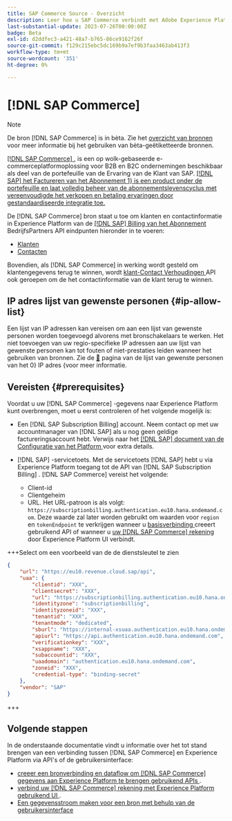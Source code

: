 ```yaml
---
title: SAP Commerce Source - Overzicht
description: Leer hoe u SAP Commerce verbindt met Adobe Experience Platform via API's of de gebruikersinterface.
last-substantial-update: 2023-07-26T00:00:00Z
badge: Beta
exl-id: d2ddfec3-a421-48a7-b765-86ce9162f26f
source-git-commit: f129c215ebc5dc169b9a7ef9b3faa3463ab413f3
workflow-type: tm+mt
source-wordcount: '351'
ht-degree: 0%

---
```


# [!DNL SAP Commerce]

>[!NOTE]
>
>De bron [!DNL SAP Commerce] is in bèta. Zie het [ overzicht van bronnen ](../../home.md#terms-and-conditions) voor meer informatie bij het gebruiken van bèta-geëtiketteerde bronnen.

[[!DNL SAP Commerce] ](https://www.sap.com/india/products/acquired-brands/what-is-hybris.html), is een op wolk-gebaseerde e-commerceplatformoplossing voor B2B en B2C ondernemingen beschikbaar als deel van de portefeuille van de Ervaring van de Klant van SAP. [[!DNL SAP]  het Factureren van het Abonnement 1&rbrace; is een product onder de portefeuille en laat volledig beheer van de abonnementslevenscyclus met vereenvoudigde het verkopen en betaling ervaringen door gestandaardiseerde integratie toe.](https://www.sap.com/products/financial-management/subscription-billing.html)

De [!DNL SAP Commerce] bron staat u toe om klanten en contactinformatie in Experience Platform van de [[!DNL SAP]  Billing van het Abonnement ](https://www.sap.com/products/financial-management/subscription-billing.html) BedrijfsPartners API eindpunten hieronder in te voeren:

* [ Klanten ](https://api.sap.com/api/BusinessPartner_APIs/path/GET_customers)
* [ Contacten ](https://api.sap.com/api/BusinessPartner_APIs/path/GET_contacts)

Bovendien, als [!DNL SAP Commerce] in werking wordt gesteld om klantengegevens terug te winnen, wordt [ klant-Contact Verhoudingen ](https://api.sap.com/api/BusinessPartner_APIs/path/GET_relationships-customer-contacts) API ook geroepen om de het contactinformatie van de klant terug te winnen.

## IP adres lijst van gewenste personen {#ip-allow-list}

Een lijst van IP adressen kan vereisen om aan een lijst van gewenste personen worden toegevoegd alvorens met bronschakelaars te werken. Het niet toevoegen van uw regio-specifieke IP adressen aan uw lijst van gewenste personen kan tot fouten of niet-prestaties leiden wanneer het gebruiken van bronnen. Zie de [&#128279;](../../ip-address-allow-list.md) pagina van de lijst van gewenste personen van het 0&rbrace; IP adres &lbrace;voor meer informatie.

## Vereisten {#prerequisites}

Voordat u uw [!DNL SAP Commerce] -gegevens naar Experience Platform kunt overbrengen, moet u eerst controleren of het volgende mogelijk is:

* Een [!DNL SAP Subscription Billing] account. Neem contact op met uw accountmanager van [!DNL SAP] als u nog geen geldige factureringsaccount hebt. Verwijs naar het [[!DNL SAP]  document van de Configuratie van het Platform ](https://help.sap.com/doc/5fd179965d5145fbbe7f2a7aa1272338/latest/en-US/PlatformConfiguration.pdf) voor extra details.

* [!DNL SAP] -servicetoets. Met de servicetoets [!DNL SAP] hebt u via Experience Platform toegang tot de API van [!DNL SAP Subscription Billing] . [!DNL SAP Commerce] vereist het volgende:
   * Client-id
   * Clientgeheim
   * URL. Het URL-patroon is als volgt: `https://subscriptionbilling.authentication.eu10.hana.ondemand.com`. Deze waarde zal later worden gebruikt om waarden voor `region` en `tokenEndpoint` te verkrijgen wanneer u [ basisverbinding ](../../tutorials/api/create/ecommerce/sap-commerce.md#base-connection) creeert gebruikend API of wanneer u [ uw  [!DNL SAP Commerce]  rekening ](../../tutorials/ui/create/ecommerce/sap-commerce.md#connect-account) door Experience Platform UI verbindt.

+++Select om een voorbeeld van de de dienstsleutel te zien

```json
{ 
    "url": "https://eu10.revenue.cloud.sap/api",
    "uaa": {
        "clientid": "XXX",
        "clientsecret": "XXX",
        "url": "https://subscriptionbilling.authentication.eu10.hana.ondemand.com",
        "identityzone": "subscriptionbilling",
        "identityzoneid": "XXX",
        "tenantid": "XXX",
        "tenantmode": "dedicated",
        "sburl": "https://internal-xsuaa.authentication.eu10.hana.ondemand.com",
        "apiurl": "https://api.authentication.eu10.hana.ondemand.com",
        "verificationkey": "XXX",
        "xsappname": "XXX",
        "subaccountid": "XXX",
        "uaadomain": "authentication.eu10.hana.ondemand.com",
        "zoneid": "XXX",
        "credential-type": "binding-secret"
    },
    "vendor": "SAP"
}
```

+++

## Volgende stappen

In de onderstaande documentatie vindt u informatie over het tot stand brengen van een verbinding tussen [!DNL SAP Commerce] en Experience Platform via API&#39;s of de gebruikersinterface:

* [ creeer een bronverbinding en dataflow om  [!DNL SAP Commerce]  gegevens aan Experience Platform te brengen gebruikend APIs ](../../tutorials/api/create/ecommerce/sap-commerce.md).
* [ verbind uw  [!DNL SAP Commerce]  rekening met Experience Platform gebruikend UI ](../../tutorials/ui/create/ecommerce/sap-commerce.md).
* [Een gegevensstroom maken voor een bron met behulp van de gebruikersinterface](../../tutorials/ui/dataflow/ecommerce.md)
